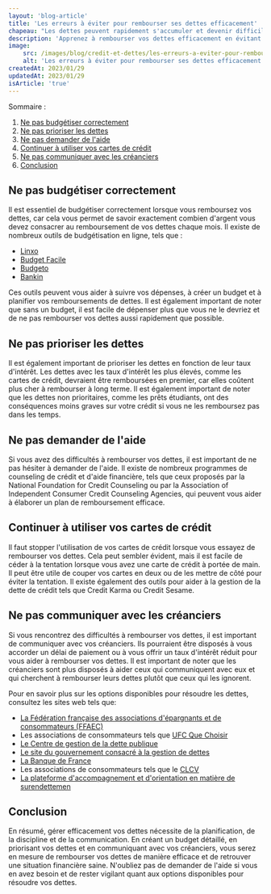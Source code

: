 ```yaml
---
layout: 'blog-article'
title: 'Les erreurs à éviter pour rembourser ses dettes efficacement'
chapeau: "Les dettes peuvent rapidement s'accumuler et devenir difficiles à gérer. Cependant, il est important de savoir comment les rembourser efficacement pour retrouver une situation financière saine. Dans cet article, nous allons vous montrer les erreurs les plus courantes commises lors du remboursement des dettes et comment les éviter pour optimiser vos chances de succès."
description: 'Apprenez à rembourser vos dettes efficacement en évitant les erreurs courantes. Suivez nos conseils pour retrouver une situation financière saine rapidement.'
image:
    src: /images/blog/credit-et-dettes/les-erreurs-a-eviter-pour-rembourser-ses-dettes-efficacement.png
    alt: 'Les erreurs à éviter pour rembourser ses dettes efficacement'
createdAt: 2023/01/29
updatedAt: 2023/01/29
isArticle: 'true'
---
```


Sommaire :

1. <a href="#ne-pas-budgétiser-correctement" title="Ne pas budgétiser correctement">Ne pas budgétiser correctement</a>
2. <a href="#ne-pas-prioriser-les-dettes" title="Ne pas prioriser les dettes">Ne pas prioriser les dettes</a>
3. <a href="#ne-pas-demander-de-laide" title="Ne pas demander de l'aide">Ne pas demander de l'aide</a>
4. <a href="#continuer-à-utiliser-vos-cartes-de-crédit" title="Continuer à utiliser vos cartes de crédit">Continuer à utiliser vos cartes de crédit</a>
5. <a href="#ne-pas-communiquer-avec-les-créanciers" title="Ne pas communiquer avec les créanciers">Ne pas communiquer avec les créanciers</a>
6. <a href="#conclusion">Conclusion</a>

## Ne pas budgétiser correctement
Il est essentiel de budgétiser correctement lorsque vous remboursez vos dettes, car cela vous permet de savoir exactement combien d'argent vous devez consacrer au remboursement de vos dettes chaque mois. Il existe de nombreux outils de budgétisation en ligne, tels que :
- <a href="https://www.linxo.com/fr/" target="_blank" title="Linxo">Linxo</a>
- <a href="https://www.budgetfacile.fr/" target="_blank" title="Budget Facile">Budget Facile</a>
- <a href="https://budgeto.com/fr/" target="_blank" title="Budgeto">Budgeto</a>
- <a href="https://www.bankin.com/fr/" target="_blank" title="Bankin">Bankin</a>
  
Ces outils peuvent vous aider à suivre vos dépenses, à créer un budget et à planifier vos remboursements de dettes. Il est également important de noter que sans un budget, il est facile de dépenser plus que vous ne le devriez et de ne pas rembourser vos dettes aussi rapidement que possible.

## Ne pas prioriser les dettes
Il est également important de prioriser les dettes en fonction de leur taux d'intérêt. Les dettes avec les taux d'intérêt les plus élevés, comme les cartes de crédit, devraient être remboursées en premier, car elles coûtent plus cher à rembourser à long terme. Il est également important de noter que les dettes non prioritaires, comme les prêts étudiants, ont des conséquences moins graves sur votre crédit si vous ne les remboursez pas dans les temps.

## Ne pas demander de l'aide
Si vous avez des difficultés à rembourser vos dettes, il est important de ne pas hésiter à demander de l'aide. Il existe de nombreux programmes de counseling de crédit et d'aide financière, tels que ceux proposés par la National Foundation for Credit Counseling ou par la Association of Independent Consumer Credit Counseling Agencies, qui peuvent vous aider à élaborer un plan de remboursement efficace.

## Continuer à utiliser vos cartes de crédit
Il faut stopper l'utilisation de vos cartes de crédit lorsque vous essayez de rembourser vos dettes. Cela peut sembler évident, mais il est facile de céder à la tentation lorsque vous avez une carte de crédit à portée de main. Il peut être utile de couper vos cartes en deux ou de les mettre de côté pour éviter la tentation. Il existe également des outils pour aider à la gestion de la dette de crédit tels que Credit Karma ou Credit Sesame.

## Ne pas communiquer avec les créanciers
Si vous rencontrez des difficultés à rembourser vos dettes, il est important de communiquer avec vos créanciers. Ils pourraient être disposés à vous accorder un délai de paiement ou à vous offrir un taux d'intérêt réduit pour vous aider à rembourser vos dettes. Il est important de noter que les créanciers sont plus disposés à aider ceux qui communiquent avec eux et qui cherchent à rembourser leurs dettes plutôt que ceux qui les ignorent.

Pour en savoir plus sur les options disponibles pour résoudre les dettes, consultez les sites web tels que:

- <a href="https://www.ffaec.org/credit-et-dettes/" target="_blank" title="La Fédération française des associations d'épargnants et de consommateurs (FFAEC)">La Fédération française des associations d'épargnants et de consommateurs (FFAEC)</a>
- Les associations de consommateurs tels que <a href="https://www.quechoisir.org/epargne-et-credit/credit-et-dettes" target="_blank" title="UFC Que Choisir">UFC Que Choisir</a>
- <a href="https://www.gestiondeladette.fr/" target="_blank" title="Le Centre de gestion de la dette publique">Le Centre de gestion de la dette publique</a>
- <a href="https://www.economie.gouv.fr/particuliers/dettes" target="_blank" title="Le site du gouvernement consacré à la gestion de dettes">Le site du gouvernement consacré à la gestion de dettes</a>
- <a href="https://www.banque-france.fr/particuliers/credit-et-surendettement/credit-surendettement" target="_blank" title="La Banque de France">La Banque de France</a>
- Les associations de consommateurs tels que le <a href="https://www.clcv.org/dettes-credit/" target="_blank" title="CLCV">CLCV</a>
- <a href="https://www.mes-aides.gouv.fr/web/mes-aides/surendettement" target="_blank" title="La plateforme d'accompagnement et d'orientation en matière de surendettemen">La plateforme d'accompagnement et d'orientation en matière de surendettemen</a>

## Conclusion
En résumé, gérer efficacement vos dettes nécessite de la planification, de la discipline et de la communication. En créant un budget détaillé, en priorisant vos dettes et en communiquant avec vos créanciers, vous serez en mesure de rembourser vos dettes de manière efficace et de retrouver une situation financière saine. N'oubliez pas de demander de l'aide si vous en avez besoin et de rester vigilant quant aux options disponibles pour résoudre vos dettes.